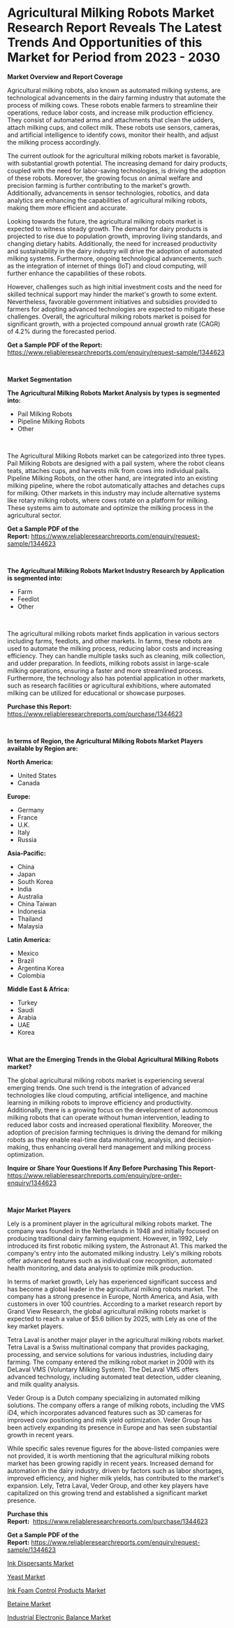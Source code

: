 <p><h1>Agricultural Milking Robots Market Research Report Reveals The Latest Trends And Opportunities of this Market for Period from 2023 - 2030</h1></p><p><strong>Market Overview and Report Coverage</strong></p>
<p><p>Agricultural milking robots, also known as automated milking systems, are technological advancements in the dairy farming industry that automate the process of milking cows. These robots enable farmers to streamline their operations, reduce labor costs, and increase milk production efficiency. They consist of automated arms and attachments that clean the udders, attach milking cups, and collect milk. These robots use sensors, cameras, and artificial intelligence to identify cows, monitor their health, and adjust the milking process accordingly.</p><p>The current outlook for the agricultural milking robots market is favorable, with substantial growth potential. The increasing demand for dairy products, coupled with the need for labor-saving technologies, is driving the adoption of these robots. Moreover, the growing focus on animal welfare and precision farming is further contributing to the market's growth. Additionally, advancements in sensor technologies, robotics, and data analytics are enhancing the capabilities of agricultural milking robots, making them more efficient and accurate.</p><p>Looking towards the future, the agricultural milking robots market is expected to witness steady growth. The demand for dairy products is projected to rise due to population growth, improving living standards, and changing dietary habits. Additionally, the need for increased productivity and sustainability in the dairy industry will drive the adoption of automated milking systems. Furthermore, ongoing technological advancements, such as the integration of internet of things (IoT) and cloud computing, will further enhance the capabilities of these robots.</p><p>However, challenges such as high initial investment costs and the need for skilled technical support may hinder the market's growth to some extent. Nevertheless, favorable government initiatives and subsidies provided to farmers for adopting advanced technologies are expected to mitigate these challenges. Overall, the agricultural milking robots market is poised for significant growth, with a projected compound annual growth rate (CAGR) of 4.2% during the forecasted period.</p></p>
<p><strong>Get a Sample PDF of the Report:</strong> <a href="https://www.reliableresearchreports.com/enquiry/request-sample/1344623">https://www.reliableresearchreports.com/enquiry/request-sample/1344623</a></p>
<p>&nbsp;</p>
<p><strong>Market Segmentation</strong></p>
<p><strong>The Agricultural Milking Robots Market Analysis by types is segmented into:</strong></p>
<p><ul><li>Pail Milking Robots</li><li>Pipeline Milking Robots</li><li>Other</li></ul></p>
<p>&nbsp;</p>
<p><p>The Agricultural Milking Robots market can be categorized into three types. Pail Milking Robots are designed with a pail system, where the robot cleans teats, attaches cups, and harvests milk from cows into individual pails. Pipeline Milking Robots, on the other hand, are integrated into an existing milking pipeline, where the robot automatically attaches and detaches cups for milking. Other markets in this industry may include alternative systems like rotary milking robots, where cows rotate on a platform for milking. These systems aim to automate and optimize the milking process in the agricultural sector.</p></p>
<p><strong>Get a Sample PDF of the Report:</strong>&nbsp;<a href="https://www.reliableresearchreports.com/enquiry/request-sample/1344623">https://www.reliableresearchreports.com/enquiry/request-sample/1344623</a></p>
<p>&nbsp;</p>
<p><strong>The Agricultural Milking Robots Market Industry Research by Application is segmented into:</strong></p>
<p><ul><li>Farm</li><li>Feedlot</li><li>Other</li></ul></p>
<p>&nbsp;</p>
<p><p>The agricultural milking robots market finds application in various sectors including farms, feedlots, and other markets. In farms, these robots are used to automate the milking process, reducing labor costs and increasing efficiency. They can handle multiple tasks such as cleaning, milk collection, and udder preparation. In feedlots, milking robots assist in large-scale milking operations, ensuring a faster and more streamlined process. Furthermore, the technology also has potential application in other markets, such as research facilities or agricultural exhibitions, where automated milking can be utilized for educational or showcase purposes.</p></p>
<p><strong>Purchase this Report:</strong>&nbsp; <a href="https://www.reliableresearchreports.com/purchase/1344623">https://www.reliableresearchreports.com/purchase/1344623</a></p>
<p>&nbsp;</p>
<p><strong>In terms of Region, the Agricultural Milking Robots Market Players available by Region are:</strong></p>
<p>
    <p> <strong> North America: </strong>
        <ul>
            <li>United States</li>
            <li>Canada</li>
        </ul>
        </p> 
    <p> <strong> Europe: </strong>
        <ul>
            <li>Germany</li>
            <li>France</li>
            <li>U.K.</li>
            <li>Italy</li>
            <li>Russia</li>
        </ul>
        </p> 
    <p> <strong> Asia-Pacific: </strong>
        <ul>
            <li>China</li>
            <li>Japan</li>
            <li>South Korea</li>
            <li>India</li>
            <li>Australia</li>
            <li>China Taiwan</li>
            <li>Indonesia</li>
            <li>Thailand</li>
            <li>Malaysia</li>
        </ul>
        </p> 
    <p> <strong> Latin America: </strong>
        <ul>
            <li>Mexico</li>
            <li>Brazil</li>
            <li>Argentina Korea</li>
            <li>Colombia</li>
        </ul>
        </p> 
    <p> <strong> Middle East & Africa: </strong>
        <ul>
            <li>Turkey</li>
            <li>Saudi</li>
            <li>Arabia</li>
            <li>UAE</li>
            <li>Korea</li>
        </ul>
    </p>
    </p>
<p>&nbsp;</p>
<p><strong>What are the Emerging Trends in the Global Agricultural Milking Robots market?</strong></p>
<p><p>The global agricultural milking robots market is experiencing several emerging trends. One such trend is the integration of advanced technologies like cloud computing, artificial intelligence, and machine learning in milking robots to improve efficiency and productivity. Additionally, there is a growing focus on the development of autonomous milking robots that can operate without human intervention, leading to reduced labor costs and increased operational flexibility. Moreover, the adoption of precision farming techniques is driving the demand for milking robots as they enable real-time data monitoring, analysis, and decision-making, thus enhancing overall herd management and milking process optimization.</p></p>
<p><strong>Inquire or Share Your Questions If Any Before Purchasing This Report</strong>- <a href="https://www.reliableresearchreports.com/enquiry/pre-order-enquiry/1344623">https://www.reliableresearchreports.com/enquiry/pre-order-enquiry/1344623</a></p>
<p>&nbsp;</p>
<p><strong>Major Market Players</strong></p>
<p><p>Lely is a prominent player in the agricultural milking robots market. The company was founded in the Netherlands in 1948 and initially focused on producing traditional dairy farming equipment. However, in 1992, Lely introduced its first robotic milking system, the Astronaut A1. This marked the company's entry into the automated milking industry. Lely's milking robots offer advanced features such as individual cow recognition, automated health monitoring, and data analysis to optimize milk production. </p><p>In terms of market growth, Lely has experienced significant success and has become a global leader in the agricultural milking robots market. The company has a strong presence in Europe, North America, and Asia, with customers in over 100 countries. According to a market research report by Grand View Research, the global agricultural milking robots market is expected to reach a value of $5.6 billion by 2025, with Lely as one of the key market players.</p><p>Tetra Laval is another major player in the agricultural milking robots market. Tetra Laval is a Swiss multinational company that provides packaging, processing, and service solutions for various industries, including dairy farming. The company entered the milking robot market in 2009 with its DeLaval VMS (Voluntary Milking System). The DeLaval VMS offers advanced technology, including automated teat detection, udder cleaning, and milk quality analysis.</p><p>Veder Group is a Dutch company specializing in automated milking solutions. The company offers a range of milking robots, including the VMS iD4, which incorporates advanced features such as 3D cameras for improved cow positioning and milk yield optimization. Veder Group has been actively expanding its presence in Europe and has seen substantial growth in recent years.</p><p>While specific sales revenue figures for the above-listed companies were not provided, it is worth mentioning that the agricultural milking robots market has been growing rapidly in recent years. Increased demand for automation in the dairy industry, driven by factors such as labor shortages, improved efficiency, and higher milk yields, has contributed to the market's expansion. Lely, Tetra Laval, Veder Group, and other key players have capitalized on this growing trend and established a significant market presence.</p></p>
<p><strong>Purchase this Report:</strong>&nbsp;&nbsp;<a href="https://www.reliableresearchreports.com/purchase/1344623">https://www.reliableresearchreports.com/purchase/1344623</a></p>
<p></p>
<p><strong>Get a Sample PDF of the Report:</strong>&nbsp;<a href="https://www.reliableresearchreports.com/enquiry/request-sample/1344623">https://www.reliableresearchreports.com/enquiry/request-sample/1344623</a></p>
<p><p><a href="https://github.com/Krish2023na/Market-Research-Report-List-1/blob/main/ink-dispersants-market.md">Ink Dispersants Market</a></p><p><a href="https://medium.com/@kyliebodei/yeast-market-size-growth-forecast-2023-2030-e8375e41878c">Yeast Market</a></p><p><a href="https://github.com/kuntayevaz/Market-Research-Report-List-1/blob/main/ink-foam-control-products-market.md">Ink Foam Control Products Market</a></p><p><a href="https://medium.com/@markuspagac/betaine-market-size-growth-forecast-2023-2030-e7eb6a1a98e2">Betaine Market</a></p><p><a href="https://www.linkedin.com/pulse/industrial-electronic-balance-market-size-growth-forecast-4rb1e/">Industrial Electronic Balance Market</a></p></p>